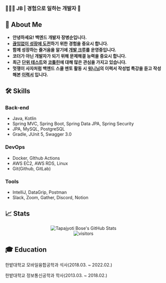 ### 👨🏻‍💻 JB | 경험으로 일하는 개발자 👋

## 💬 About Me

- **안녕하세요! 백엔드 개발자 장병순입니다.**
- **[끊임없이 성장에 도전](https://www.notion.so/09fd964f81c24b6785d9c26ef70bcd5e)하기 위한 경험을 중요시 합니다.**
- **함께 성장하는 즐거움을 알기에 [개발 크루](https://dev-playground.oopy.io/)를 운영중입니다.**
- **코더가 아닌 개발자가 되기 위해 문제해결 능력을 중요시 합니다.**
- **최근** **[단위 테스트](https://github.com/develop-playground/Unit-Test-Study)와 [코틀린](https://github.com/byeongsoon/library-app-java-to-kotlin-converting)에 대해 많은 관심을 가지고 있습니다.**
- **멋쟁이 사자처럼 백엔드 스쿨 멘토 활동 시 [워니님](https://wonny.space/)의 이력서 작성법 특강을 듣고 작성해본 [이력서](https://byeongsoon.notion.site/JB-970de68ea9dd49cc9810eb33f77d873b) 입니다.**


## 🛠️ Skills

### Back-end

- Java, Kotlin
- Spring MVC, Spring Boot, Spring Data JPA, Spring Security
- JPA, MySQL, PostgreSQL
- Gradle, JUnit 5, Swagger 3.0

### DevOps

- Docker, GIthub Actions
- AWS EC2, AWS RDS, Linux
- Git(Github, GitLab)

### Tools

- IntelliJ, DataGrip, Postman
- Slack, Zoom, Gather, Discord, Notion

## 📈 Stats

<div align="center">
<img src="https://github-readme-stats.vercel.app/api?username=byeongsoon&show_icons=true&hide_border=true" alt="Tapajyoti Bose's GitHub Stats">
</div>

<div align="center">
<img src="https://visitor-badge.laobi.icu/badge?page_id=byeongsoon.visitor" alt="visitors">
</div>

## 🎓 Education

한밭대학교 모바일융합공학과 석사(2018.03. ~ 2022.02.)

한밭대학교 정보통신공학과 학사(2013.03. ~ 2018.02.)

